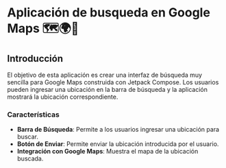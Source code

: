 # Aplicación de busqueda en Google Maps 🗺️🌍📍

## Introducción

El objetivo de esta aplicación es crear una interfaz de búsqueda muy sencilla para Google Maps construida con Jetpack Compose. Los usuarios pueden ingresar una ubicación en la barra de búsqueda y la aplicación mostrará la ubicación correspondiente.

### Características

- **Barra de Búsqueda**: Permite a los usuarios ingresar una ubicación para buscar.
- **Botón de Enviar**: Permite enviar la ubicación introducida por el usuario.
- **Integración con Google Maps**: Muestra el mapa de la ubicación buscada.